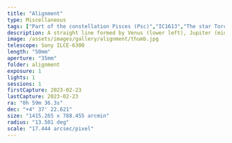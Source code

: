 ```yaml
---
title: "Alignment"
type: Miscellaneous
tags: ["Part of the constellation Pisces (Psc)","IC1613","The star Torcular","Torcularis Septentrionalis (ο Psc)","110 Psc","The star 72 Psc","The star Kuton I (δ Psc)","63 Psc","The star 20 Cet","The star 13 Cet","The star ε Psc","71 Psc","The star μ Psc","98 Psc","The star f Psc","89 Psc","The star Revati","Kuton II (ζ Psc A)","86 Psc A","The star e Psc","80 Psc"]
description: A straight line formed by Venus (lower left), Jupiter (mid-lower left), and the crescent moon.
image: /assets/images/gallery/alignment/thumb.jpg
telescope: Sony ILCE-6300
length: "50mm"
aperture: "35mm"
folder: alignment
exposure: 1
lights: 1
sessions: 1 
firstCapture: 2023-02-23
lastCapture: 2023-02-23
ra: "0h 59m 36.3s"
dec: "+4° 37' 22.621"
size: "1415.265 x 788.455 arcmin"
radius: "13.501 deg"
scale: "17.444 arcsec/pixel"
---
```

